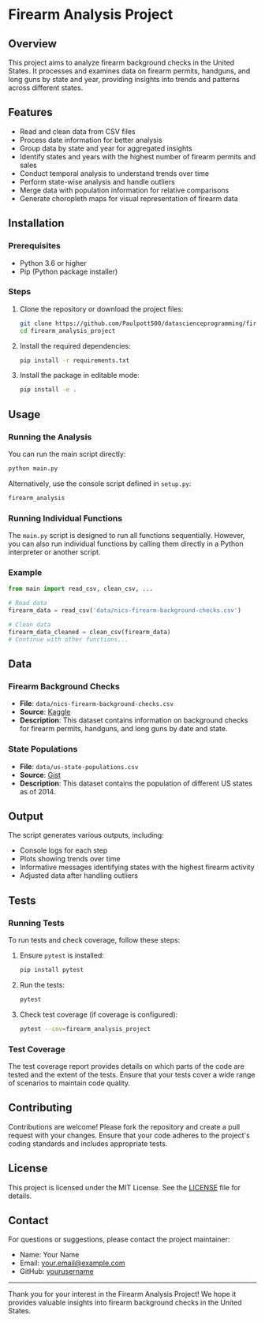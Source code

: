 
# Firearm Analysis Project

## Overview

This project aims to analyze firearm background checks in the United States. It processes and examines data on firearm permits, handguns, and long guns by state and year, providing insights into trends and patterns across different states.

## Features

- Read and clean data from CSV files
- Process date information for better analysis
- Group data by state and year for aggregated insights
- Identify states and years with the highest number of firearm permits and sales
- Conduct temporal analysis to understand trends over time
- Perform state-wise analysis and handle outliers
- Merge data with population information for relative comparisons
- Generate choropleth maps for visual representation of firearm data

## Installation

### Prerequisites

- Python 3.6 or higher
- Pip (Python package installer)

### Steps

1. Clone the repository or download the project files:
    ```bash
    git clone https://github.com/Paulpott500/datascienceprogramming/firearm_analysis_project.git
    cd firearm_analysis_project
    ```

2. Install the required dependencies:
    ```bash
    pip install -r requirements.txt
    ```

3. Install the package in editable mode:
    ```bash
    pip install -e .
    ```

## Usage

### Running the Analysis

You can run the main script directly:

```bash
python main.py
```

Alternatively, use the console script defined in `setup.py`:

```bash
firearm_analysis
```

### Running Individual Functions

The `main.py` script is designed to run all functions sequentially. However, you can also run individual functions by calling them directly in a Python interpreter or another script.

### Example

```python
from main import read_csv, clean_csv, ...

# Read data
firearm_data = read_csv('data/nics-firearm-background-checks.csv')

# Clean data
firearm_data_cleaned = clean_csv(firearm_data)
# Continue with other functions...
```

## Data

### Firearm Background Checks

- **File**: `data/nics-firearm-background-checks.csv`
- **Source**: [Kaggle](https://www.kaggle.com/datasets/pedropereira94/nics-firearm-background-checks)
- **Description**: This dataset contains information on background checks for firearm permits, handguns, and long guns by date and state.

### State Populations

- **File**: `data/us-state-populations.csv`
- **Source**: [Gist](https://gist.githubusercontent.com/bradoyler/0fd473541083cfa9ea6b5da57b08461c/raw/fa5f59ff1ce7ad9ff792e223b9ac05c564b7c0fe/us-state-populations.csv)
- **Description**: This dataset contains the population of different US states as of 2014.

## Output

The script generates various outputs, including:

- Console logs for each step
- Plots showing trends over time
- Informative messages identifying states with the highest firearm activity
- Adjusted data after handling outliers

## Tests

### Running Tests

To run tests and check coverage, follow these steps:

1. Ensure `pytest` is installed:
    ```bash
    pip install pytest
    ```

2. Run the tests:
    ```bash
    pytest
    ```

3. Check test coverage (if coverage is configured):
    ```bash
    pytest --cov=firearm_analysis_project
    ```

### Test Coverage

The test coverage report provides details on which parts of the code are tested and the extent of the tests. Ensure that your tests cover a wide range of scenarios to maintain code quality.

## Contributing

Contributions are welcome! Please fork the repository and create a pull request with your changes. Ensure that your code adheres to the project's coding standards and includes appropriate tests.

## License

This project is licensed under the MIT License. See the [LICENSE](LICENSE) file for details.

## Contact

For questions or suggestions, please contact the project maintainer:

- Name: Your Name
- Email: your.email@example.com
- GitHub: [yourusername](https://github.com/Paulpott500/datascienceprogramming/firearm_analysis_project)

---

Thank you for your interest in the Firearm Analysis Project! We hope it provides valuable insights into firearm background checks in the United States.

